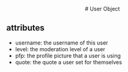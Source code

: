 <p align="center">
# User Object
</p>

## attributes

- username: the username of this user
- level: the moderation level of a user
- pfp: the profile picture that a user is using 
- quote: the quote a user set for themselves 
